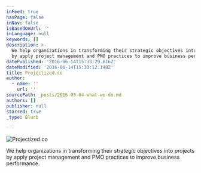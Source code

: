```yaml
---
inFeed: true
hasPage: false
inNav: false
isBasedOnUrl: ''
inLanguage: null
keywords: []
description: >-
  We help organizations in transforming their strategic objectives into projects
  by apply project management and PMO practices to improve business performance.
datePublished: '2016-06-14T15:33:29.616Z'
dateModified: '2016-06-14T15:33:12.148Z'
title: Projectized.co
author:
  - name: ''
    url: ''
sourcePath: _posts/2016-05-04-what-we-do.md
authors: []
publisher: null
starred: true
_type: Blurb

---
```

![Projectized.co](https://the-grid-user-content.s3-us-west-2.amazonaws.com/3b80d2c4-199f-4235-986f-a8051ed48ec7.png)

We help organizations in transforming their strategic objectives into projects by apply project management and PMO practices to improve business performance.
